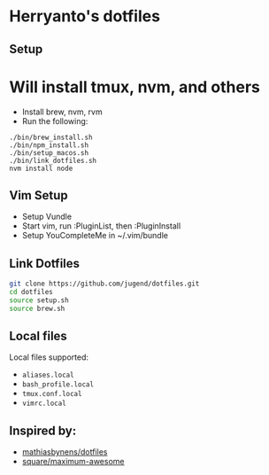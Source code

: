 # Herryanto's dotfiles
## Setup

# Will install tmux, nvm, and others
* Install brew, nvm, rvm
* Run the following:
```
./bin/brew_install.sh
./bin/npm_install.sh
./bin/setup_macos.sh
./bin/link_dotfiles.sh
nvm install node
```

## Vim Setup
* Setup Vundle
* Start vim, run :PluginList, then :PluginInstall
* Setup YouCompleteMe in ~/.vim/bundle

## Link Dotfiles
```sh
git clone https://github.com/jugend/dotfiles.git
cd dotfiles
source setup.sh
source brew.sh
```

## Local files

Local files supported:
- `aliases.local`
- `bash_profile.local`
- `tmux.conf.local`
- `vimrc.local`

## Inspired by:
- [mathiasbynens/dotfiles](https://github.com/mathiasbynens/dotfiles)
- [square/maximum-awesome](https://github.com/square/maximum-awesome)
